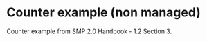 Counter example (non managed)
=============================

Counter example from SMP 2.0 Handbook - 1.2 Section 3.